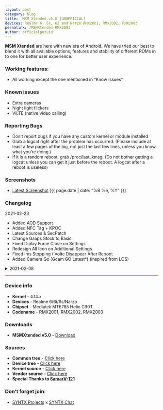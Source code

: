 ```yaml
---
layout: post
category: blog
title:  MXM Xtended v5.0 [UNOFFICIAL]
devices: Realme 6, 6s, 6i and Narzo RMX2001, RMX2002, RMX2003
permalink: /MSMXtended-RMX2001
author: officialputuid
---
```


**MSM Xtended** are here with new era of Android. We have tried our best to blend it with all available options, features and stability of different ROMs in to one for better user experience.

### Working features:

- All working except the one mentioned in "Know issues"

### Known issues

- Extra cameras
- Night light flickers
- ViLTE (native video calling)

### Reporting Bugs

- Don't report bugs if you have any custom kernel or module installed
- Grab a logcat right after the problem has occurred. (Please include at least a few pages of the log, not just the last few lines, unless you know what you're doing.)
- If it is a random reboot, grab /proc/last_kmsg. (Do not bother getting a logcat unless you can get it just before the reboot. A logcat after a reboot is useless)

### Screenshots

- [Latest Screenshot](/404) [{{ page.date | date: "%B %e, %Y" }}]

### Changelog

2021-02-23

- Added AOD Support
- Added NFC Tag + KPOC
- Latest Sources & SecPatch
- Change Gaaps Stock to Basic
- Fixed Diplay Force Close on Settings
- Redesign All Icon on Additional Settings
- Fixed Ims Stopping / Volte Disappear After Reboot
- Added Camera Go (Gcam GO Latest*) (inspired from LOS)
<details>
<summary>2021-02-08</summary>
<p><ul>
	<li>Initial Build</li>
</ul></p>
</details>

<hr style="background: #007bff" />

### Device info

- **Kernel** - 4.14.x
- **Devices** - Realme 6/6i/6s/Narzo
- **Chipset** - Mediatek MT6785 Helio G90T
- **Codename** - RMX2001, RMX2002, RMX2003

### Downloads

- **MSMXtended v5.0** - [Download](https://drive.google.com/file/d/1qiAt9T0jj8XqFAj5-HOajF7yrGpFZjiX/view?usp=sharing)

### Sources

- **Common tree** - [Click here](https://github.com/officialputuid/android_device_realme_mt6785-common)
- **Device tree** - [Click here](https://github.com/officialputuid/android_device_realme_RMX2001)
- **Kernel source** - [Click here](https://github.com/officialputuid/android_kernel_realme_RMX2001)
- **Vendor source** - [Click here](https://github.com/officialputuid/proprietary_vendor_realme)
- **Special Thanks to [SamarV-121](https://samarv-121.github.io/)**

### Don't forget join:

- [SYNTX Projects](https://t.me/SYNTXChannel) x [SYNTX Chat](https://t.me/SYNTXchat)
